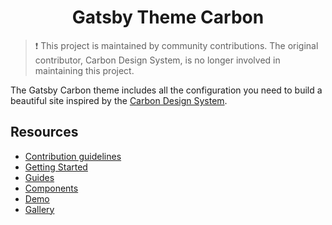 <h1 align="center">
  Gatsby Theme Carbon
</h1>

> :exclamation: This project is maintained by community contributions. The original
> contributor, Carbon Design System, is no longer involved in maintaining this project.

The Gatsby Carbon theme includes all the configuration you need to build a beautiful
site inspired by the [Carbon Design System](https://www.carbondesignsystem.com).

## Resources

- [Contribution guidelines](.github/CONTRIBUTING.md)
- [Getting Started](https://gatsby.carbondesignsystem.com/getting-started)
- [Guides](https://gatsby.carbondesignsystem.com/guides/configuration)
- [Components](https://gatsby.carbondesignsystem.com/components/markdown)
- [Demo](https://gatsby.carbondesignsystem.com/demo)
- [Gallery](https://gatsby.carbondesignsystem.com/gallery)
